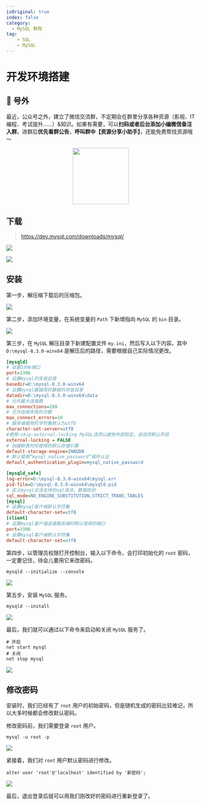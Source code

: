 ```yaml
---
isOriginal: true
index: false
category:
  - MySQL 教程
tag:
    - SQL
    - MySQL
---
```

# 开发环境搭建

## 🎈 号外

最近，公众号之外，建立了微信交流群，不定期会在群里分享各种资源（影视、IT 编程、考试提升……）&知识。如果有需要，可以**扫码或者后台添加小编微信备注入群**。进群后**优先看群公告**，**呼叫群中【资源分享小助手】**，还能免费帮找资源哦～

<center>
<img src="/contact/wxgroup.jpg" width="150"> 
</center>

## 下载

> https://dev.mysql.com/downloads/mysql/

![](assets/20240314-environment/chrome_1710375458.webp)

![](assets/20240314-environment/chrome_1710375498.webp)

## 安装

第一步，解压缩下载后的压缩包。

![](assets/20240314-environment/explorer_1710375709.webp)

第二步，添加环境变量，在系统变量的 `Path` 下新增指向 `MySQL` 的 `bin` 目录。

![](assets/20240314-environment/SystemPropertiesComputerName_1710378718.webp)

第三步，在 `MySQL` 解压目录下新建配置文件 `my.ini`，然后写入以下内容。其中 `D:\mysql-8.3.0-winx64` 是解压后的路径，需要根据自己实际情况更改。

```ini
[mysqld]
# 设置3306端口
port=3306
# 设置mysql的安装目录
basedir=D:\mysql-8.3.0-winx64
# 设置mysql数据库的数据的存放目录
datadir=D:\mysql-8.3.0-winx64\data
# 允许最大连接数
max_connections=200
# 允许连接失败的次数
max_connect_errors=10
# 服务端使用的字符集默认为utf8
character-set-server=utf8
#使用–skip-external-locking MySQL选项以避免外部锁定。该选项默认开启
external-locking = FALSE
# 创建新表时将使用的默认存储引擎
default-storage-engine=INNODB 
# 默认使用“mysql_native_password”插件认证
default_authentication_plugin=mysql_native_password

[mysqld_safe]
log-error=D:\mysql-8.3.0-winx64\mysql.err
pid-file=D:\mysql-8.3.0-winx64\mysqld.pid
# 定义mysql应该支持的sql语法，数据校验
sql_mode=NO_ENGINE_SUBSTITUTION,STRICT_TRANS_TABLES
[mysql]
# 设置mysql客户端默认字符集
default-character-set=utf8
[client]
# 设置mysql客户端连接服务端时默认使用的端口
port=3306
# 设置mysql客户端默认字符集
default-character-set=utf8
```

第四步，以管理员权限打开控制台，输入以下命令，会打印初始化的 `root` 密码，一定要记住，待会儿要用它来改密码。

```shell
mysqld --initialize --console
```

![](assets/20240314-environment/WindowsTerminal_1710416892.webp)

第五步，安装 `MySQL` 服务。

```shell
mysqld --install
```



![](assets/20240314-environment/WindowsTerminal_1710417052.webp)

最后，我们就可以通过以下命令来启动和关闭 `MySQL` 服务了。

```shell
# 开启
net start mysql
# 关闭
net stop mysql
```

![](assets/20240314-environment/WindowsTerminal_1710417206.webp)

## 修改密码

安装时，我们已经有了 `root` 用户的初始密码，但是随机生成的密码比较难记，所以大多时候都会修改默认密码。

修改密码前，我们需要登录 `root` 用户。

```shell
mysql -u root -p
```

![](assets/20240314-environment/WindowsTerminal_1710417373.webp)

紧接着，我们对 `root` 用户默认密码进行修改。

```shell
alter user 'root'@'localhost' identified by '新密码';
```

![](assets/20240314-environment/WindowsTerminal_1710417548.webp)

最后，退出登录后就可以用我们刚改好的密码进行重新登录了。

